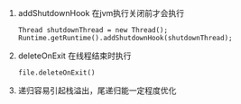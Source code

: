 1. addShutdownHook 在jvm执行关闭前才会执行
    ~~~~
    Thread shutdownThread = new Thread();
    Runtime.getRuntime().addShutdownHook(shutdownThread);
    ~~~~
2. deleteOnExit 在线程结束时执行
    ~~~~
    file.deleteOnExit()
    ~~~~
3. 递归容易引起栈溢出，尾递归能一定程度优化   